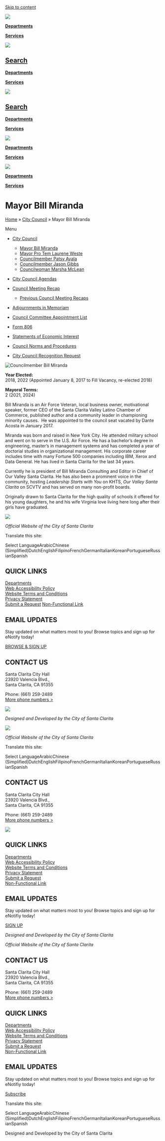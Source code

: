 [Skip to content](https://santaclarita.gov/city-council/bill-miranda/)

![](https://santaclarita.gov/city-council/wp-content/uploads/sites/39/2023/03/horizontal_icon.jpg)

[**Departments**](https://santaclarita.gov/departments)

[**Services**](https://santaclarita.gov/services)

![](https://santaclarita.gov/city-council/wp-content/uploads/sites/39/2023/03/horizontal_icon.jpg)

## [Search](https://santaclarita.gov/search-results)

[**Departments**](https://santaclarita.gov/departments)

[**Services**](https://santaclarita.gov/services)

![](https://santaclarita.gov/city-council/wp-content/uploads/sites/39/2023/03/horizontal_icon.jpg)

## [Search](https://santaclarita.gov/search-results)

[**Departments**](https://santaclarita.gov/departments)

[**Services**](https://santaclarita.gov/services)

![](https://santaclarita.gov/city-council/wp-content/uploads/sites/39/2023/03/horizontal_icon.jpg)

[**Departments**](https://santaclarita.gov/departments)

[**Services**](https://santaclarita.gov/services)

![](https://santaclarita.gov/city-council/wp-content/uploads/sites/39/2023/03/horizontal_icon.jpg)

[**Departments**](https://santaclarita.gov/departments)

[**Services**](https://santaclarita.gov/services)

# Mayor Bill Miranda

[Home](https://santaclarita.gov) » [City Council](https://santaclarita.gov/city-council) » Mayor Bill Miranda

Menu

- [City Council](https://santaclarita.gov/city-council)
  
  - [Mayor Bill Miranda](https://santaclarita.gov/city-council/bill-miranda)
  - [Mayor Pro Tem Laurene Weste](https://santaclarita.gov/city-council/laurene-weste)
  - [Councilmember Patsy Ayala](https://santaclarita.gov/city-council/patsy-ayala)
  - [Councilmember Jason Gibbs](https://santaclarita.gov/city-council/jason-gibbs)
  - [Councilwoman Marsha McLean](https://santaclarita.gov/city-council/marsha-mclean)
- [City Council Agendas](https://santaclaritacityca.iqm2.com/Citizens/default.aspx)
- [Council Meeting Recap](https://santaclarita.gov/city-council/city-council-agendas/council-meeting-recap)
  
  - [Previous Council Meeting Recaps](https://santaclarita.gov/city-council/city-council-agendas/council-meeting-recap/previous-council-meeting-recaps)
- [Adjournments in Memoriam](https://santaclarita.gov/city-council/city-council-agendas/adjournments-in-memoriam)
- [Council Committee Appointment List](https://santaclarita.gov/city-council/wp-content/uploads/sites/39/2025/02/2025-CouncilCmteAppList-Update-01-28-25.pdf)
- [Form 806](https://santaclarita.gov/city-council/wp-content/uploads/sites/39/2024/04/Form-806-2024-signed.pdf)
- [Statements of Economic Interest](https://santaclarita.gov/city-council/statements-of-economic-interest)
- [Council Norms and Procedures](https://santaclarita.gov/city-council/wp-content/uploads/sites/39/2023/06/Council-Norms-and-Procedur.pdf)
- [City Council Recognition Request](https://santaclarita.gov/city-council/city-council-recognition-request)

![Councilmember Bill Miranda](https://santaclarita.gov/city-council/wp-content/uploads/sites/39/2023/09/BillMiranda.png)

**Year Elected:**  
2018, 2022 (Appointed January 8, 2017 to Fill Vacancy, re-elected 2018)

**Mayoral Terms:**  
2 (2021, 2024)

Bill Miranda is an Air Force Veteran, local business owner, motivational speaker, former CEO of the Santa Clarita Valley Latino Chamber of Commerce, published author and a community leader in championing minority causes.  He was appointed to the council seat vacated by Dante Acosta in January 2017.

Miranda was born and raised in New York City. He attended military school and went on to serve in the U.S. Air Force. He has a bachelor’s degree in engineering, master’s in management systems and has completed a year of doctorial studies in organizational management. His corporate career includes time with many Fortune 500 companies including IBM, Xerox and Data General. He has lived in Santa Clarita for the last 34 years.

Currently he is president of Bill Miranda Consulting and Editor in Chief of Our Valley Santa Clarita. He has also been a prominent voice in the community, hosting *Leadership Starts with You* on KHTS, *Our Valley Santa Clarita* on SCVTV and has served on many non-profit boards.

Originally drawn to Santa Clarita for the high quality of schools it offered for his young daughters, he and his wife Virginia love living here long after their girls have graduated.

![](https://santaclarita.gov/city-council/wp-content/uploads/sites/39/2024/08/Official-Signature-transparent-L-2-2-1-1024x226.png)

*Official Website of the City of Santa Clarita*

Translate this site:

Select LanguageArabicChinese (Simplified)DutchEnglishFilipinoFrenchGermanItalianKoreanPortugueseRussianSpanish

## QUICK LINKS

[Departments](https://santaclarita.gov/departments)  
[Web Accessibility Policy](https://santaclarita.gov/web-accessibility-policy)  
[Website Terms and Conditions](https://santaclarita.gov/website-terms-and-conditions)  
[Privacy Statement](https://santaclarita.gov/seasons/privacy-statement)  
[Submit a Request](https://santaclarita.gov/rsc) [Non-Functional Link](https://santaclarita.gov/city-council/bill-miranda)

## EMAIL UPDATES

Stay updated on what matters most to you! Browse topics and sign up for eNotify today!

[BROWSE &amp; SIGN UP](https://santaclarita.gov/enotify)

## CONTACT US

Santa Clarita City Hall  
23920 Valencia Blvd.,  
Santa Clarita, CA 91355

Phone: (661) 259-2489  
[More phone numbers &gt;](https://santaclarita.gov/contact-information)

![](https://santaclarita.gov/city-council/wp-content/uploads/sites/39/2024/08/APolicy-1-1.png)

*Designed and Developed by the City of Santa Clarita*

![](https://santaclarita.gov/city-council/wp-content/uploads/sites/39/2024/08/Official-Signature-transparent-L-2-2-1-1024x226.png)

*Official Website of the City of Santa Clarita*

<!--THE END-->

Translate this site:

Select LanguageArabicChinese (Simplified)DutchEnglishFilipinoFrenchGermanItalianKoreanPortugueseRussianSpanish

## CONTACT US

Santa Clarita City Hall  
23920 Valencia Blvd.,  
Santa Clarita, CA 91355

Phone: (661) 259-2489  
[More phone numbers &gt;](https://santaclarita.gov/contact-information)

![](https://santaclarita.gov/city-council/wp-content/uploads/sites/39/2024/08/APolicy-1-1.png)

## QUICK LINKS

[Departments](https://santaclarita.gov/departments)  
[Web Accessibility Policy](https://santaclarita.gov/web-accessibility-policy)  
[Website Terms and Conditions](https://santaclarita.gov/website-terms-and-conditions)  
[Privacy Statement](https://santaclarita.gov/seasons/privacy-statement)  
[Submit a Request](https://santaclarita.gov/rsc)  
[Non-Functional Link](https://santaclarita.gov/city-council/bill-miranda)

## EMAIL UPDATES

Stay updated on what matters most to you! Browse topics and sign up for eNotifiy today!

[SIGN UP](https://santaclarita.gov/enotify)

*Designed and Developed by the City of Santa Clarita*

*Official Website of the City of Santa Clarita*

<!--THE END-->

## CONTACT US

Santa Clarita City Hall  
23920 Valencia Blvd.,  
Santa Clarita, CA 91355

Phone: (661) 259-2489  
[More phone numbers &gt;](https://santaclarita.gov/contact-information)

## QUICK LINKS

[Departments](https://santaclarita.gov/departments)  
[Web Accessibility Policy](https://santaclarita.gov/web-accessibility-policy)  
[Website Terms and Conditions](https://santaclarita.gov/website-terms-and-conditions)  
[Privacy Statement](https://santaclarita.gov/seasons/privacy-statement)  
[Submit a Request](https://santaclarita.gov/rsc)  
[Non-Functional Link](https://santaclarita.gov/city-council/bill-miranda)

## EMAIL UPDATES

Stay updated on what matters most to you! Browse topics and sign up for eNotifiy today!

[Subscribe](https://santaclarita.gov/enotify)

Translate this site:

Select LanguageArabicChinese (Simplified)DutchEnglishFilipinoFrenchGermanItalianKoreanPortugueseRussianSpanish

Designed and Developed by the City of Santa Clarita